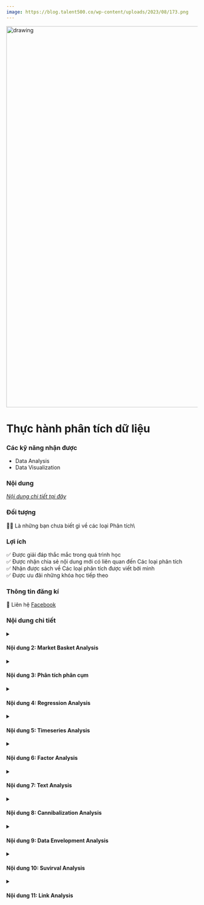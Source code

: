 ```yaml
---
image: https://blog.talent500.co/wp-content/uploads/2023/08/173.png
---
```


<img src="https://blog.talent500.co/wp-content/uploads/2023/08/173.png" alt="drawing" width="1000"/>

<div class="course_title"><h1>Thực hành phân tích dữ liệu</h1></div>

###  Các kỹ năng nhận được

<ul id="skills">
  <li>Data Analysis</li>
  <li>Data Visualization</li>
</ul>  

###  Nội dung 

[*Nội dung chi tiết tại đây*](#nội-dung-chi-tiết)

###  Đối tượng

**🤚🤚** Là những bạn chưa biết gì về các loại Phân tích\

###  Lợi ích 
✅️ Được giải đáp thắc mắc trong quá trình học\
✅️ Được nhận chia sẻ nội dung mới có liên quan đến Các loại phân tích\
✅️ Nhận được sách về Các loại phân tích được viết bởi mình\
✅️ Được ưu đãi những khóa học tiếp theo

### Thông tin đăng kí

📝 Liên hệ [Facebook](https://www.facebook.com/datasciencedances)

###  Nội dung chi tiết 



<details>
  <summary><h4>Nội dung 2: Market Basket Analysis</h4></summary>
- Phân tích Giỏ hàng là gì
</details>


<details>
  <summary><h4>Nội dung 3: Phân tích phân cụm</h4></summary>
- Giới thiệu Phân tích Phân cụm
</details>

<details>
  <summary><h4>Nội dung 4: Regression Analysis</h4></summary>
- Giới thiệu Phân tích Hồi quy
</details>

<details>
  <summary><h4>Nội dung 5: Timeseries Analysis</h4></summary>
- Giới thiệu phân tích Dữ liệu thời gian
</details>

<details>
  <summary><h4>Nội dung 6: Factor Analysis</h4></summary>
- Giới thiệu Phân tích nhân tố
</details>

<details>
  <summary><h4>Nội dung 7: Text Analysis</h4></summary>
- Giới thiệu Phân tích nội dung văn bản.
</details>

<details>
  <summary><h4>Nội dung 8: Cannibalization Analysis</h4></summary>
- Giới thiệu Phân tích ăn mòn
</details>

<details>
  <summary><h4>Nội dung 9: Data Envelopment Analysis</h4></summary>
- Giới thiệu phân tích hiệu quả
- Giới thiệu phân tích đường bao hiệu quả
- Giới thiệu thuật toán CCR
</details>


<details>
  <summary><h4>Nội dung 10: Suvirval Analysis</h4></summary>
- Giới thiệu phân tích sống sót.
</details>

<details>
  <summary><h4>Nội dung 11: Link Analysis  </h4></summary>
- Giới thiệu Phân tích liên kết.
</details>
